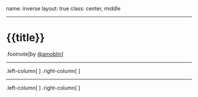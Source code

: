 name: inverse
layout: true
class: center, middle

<!--

create date: {{date}}
author: {{author}}

This file is created by Marboo<http://marboo.io> template file $MARBOO_HOME/.media/starts/default.remark.md
本文件由 Marboo<http://marboo.io> 模板文件 $MARBOO_HOME/.media/starts/default.remark.md 创建

-->


---
# {{title}}
.footnote[by [@amoblin](http://weibo.com/amoblin)]

---
.left-column[
]
.right-column[
]

---
.left-column[
]
.right-column[
]
